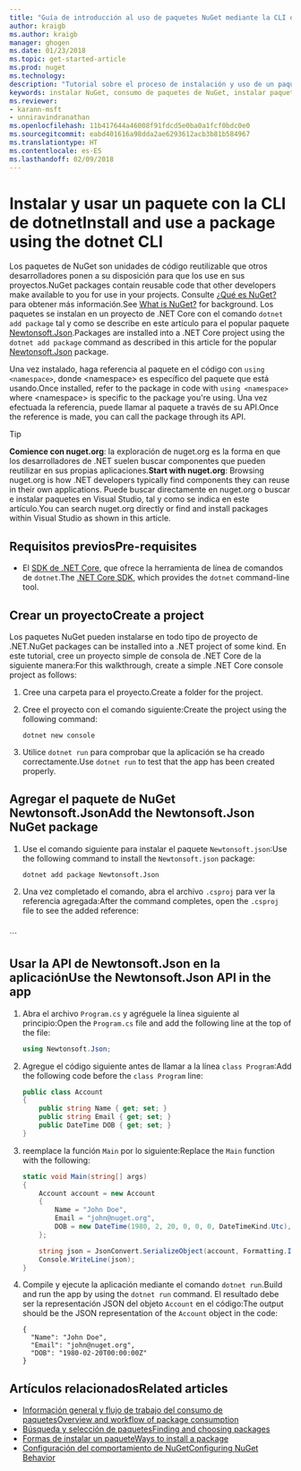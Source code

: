 ```yaml
---
title: "Guía de introducción al uso de paquetes NuGet mediante la CLI de dotnet | Microsoft Docs"
author: kraigb
ms.author: kraigb
manager: ghogen
ms.date: 01/23/2018
ms.topic: get-started-article
ms.prod: nuget
ms.technology: 
description: "Tutorial sobre el proceso de instalación y uso de un paquete NuGet en un proyecto de .NET Core."
keywords: instalar NuGet, consumo de paquetes de NuGet, instalar paquetes de NuGet, referencias de paquetes de NuGet, usar paquetes de NuGet
ms.reviewer:
- karann-msft
- unniravindranathan
ms.openlocfilehash: 11b417644a46008f91fdcd5e0ba0a1fcf0bdc0e0
ms.sourcegitcommit: eabd401616a98dda2ae6293612acb3b81b584967
ms.translationtype: HT
ms.contentlocale: es-ES
ms.lasthandoff: 02/09/2018
---
```

# <a name="install-and-use-a-package-using-the-dotnet-cli"></a><span data-ttu-id="fa57c-104">Instalar y usar un paquete con la CLI de dotnet</span><span class="sxs-lookup"><span data-stu-id="fa57c-104">Install and use a package using the dotnet CLI</span></span>

<span data-ttu-id="fa57c-105">Los paquetes de NuGet son unidades de código reutilizable que otros desarrolladores ponen a su disposición para que los use en sus proyectos.</span><span class="sxs-lookup"><span data-stu-id="fa57c-105">NuGet packages contain reusable code that other developers make available to you for use in your projects.</span></span> <span data-ttu-id="fa57c-106">Consulte [¿Qué es NuGet?](../What-is-NuGet.md) para obtener más información.</span><span class="sxs-lookup"><span data-stu-id="fa57c-106">See [What is NuGet?](../What-is-NuGet.md) for background.</span></span> <span data-ttu-id="fa57c-107">Los paquetes se instalan en un proyecto de .NET Core con el comando `dotnet add package` tal y como se describe en este artículo para el popular paquete [Newtonsoft.Json](https://www.nuget.org/packages/Newtonsoft.Json/).</span><span class="sxs-lookup"><span data-stu-id="fa57c-107">Packages are installed into a .NET Core project using the `dotnet add package` command as described in this article for the popular [Newtonsoft.Json](https://www.nuget.org/packages/Newtonsoft.Json/) package.</span></span>

<span data-ttu-id="fa57c-108">Una vez instalado, haga referencia al paquete en el código con `using <namespace>`, donde \<namespace\> es específico del paquete que está usando.</span><span class="sxs-lookup"><span data-stu-id="fa57c-108">Once installed, refer to the package in code with `using <namespace>` where \<namespace\> is specific to the package you're using.</span></span> <span data-ttu-id="fa57c-109">Una vez efectuada la referencia, puede llamar al paquete a través de su API.</span><span class="sxs-lookup"><span data-stu-id="fa57c-109">Once the reference is made, you can call the package through its API.</span></span>

> [!Tip]
> <span data-ttu-id="fa57c-110">**Comience con nuget.org**: la exploración de nuget.org es la forma en que los desarrolladores de .NET suelen buscar componentes que pueden reutilizar en sus propias aplicaciones.</span><span class="sxs-lookup"><span data-stu-id="fa57c-110">**Start with nuget.org**: Browsing nuget.org is how .NET developers typically find components they can reuse in their own applications.</span></span> <span data-ttu-id="fa57c-111">Puede buscar directamente en nuget.org o buscar e instalar paquetes en Visual Studio, tal y como se indica en este artículo.</span><span class="sxs-lookup"><span data-stu-id="fa57c-111">You can search nuget.org directly or find and install packages within Visual Studio as shown in this article.</span></span>

## <a name="pre-requisites"></a><span data-ttu-id="fa57c-112">Requisitos previos</span><span class="sxs-lookup"><span data-stu-id="fa57c-112">Pre-requisites</span></span>

- <span data-ttu-id="fa57c-113">El [SDK de .NET Core](https://www.microsoft.com/net/download/), que ofrece la herramienta de línea de comandos de `dotnet`.</span><span class="sxs-lookup"><span data-stu-id="fa57c-113">The [.NET Core SDK](https://www.microsoft.com/net/download/), which provides the `dotnet` command-line tool.</span></span>

## <a name="create-a-project"></a><span data-ttu-id="fa57c-114">Crear un proyecto</span><span class="sxs-lookup"><span data-stu-id="fa57c-114">Create a project</span></span>

<span data-ttu-id="fa57c-115">Los paquetes NuGet pueden instalarse en todo tipo de proyecto de .NET.</span><span class="sxs-lookup"><span data-stu-id="fa57c-115">NuGet packages can be installed into a .NET project of some kind.</span></span> <span data-ttu-id="fa57c-116">En este tutorial, cree un proyecto simple de consola de .NET Core de la siguiente manera:</span><span class="sxs-lookup"><span data-stu-id="fa57c-116">For this walkthrough, create a simple .NET Core console project as follows:</span></span>

1. <span data-ttu-id="fa57c-117">Cree una carpeta para el proyecto.</span><span class="sxs-lookup"><span data-stu-id="fa57c-117">Create a folder for the project.</span></span>

1. <span data-ttu-id="fa57c-118">Cree el proyecto con el comando siguiente:</span><span class="sxs-lookup"><span data-stu-id="fa57c-118">Create the project using the following command:</span></span>

    ```cli
    dotnet new console
    ```

1. <span data-ttu-id="fa57c-119">Utilice `dotnet run` para comprobar que la aplicación se ha creado correctamente.</span><span class="sxs-lookup"><span data-stu-id="fa57c-119">Use `dotnet run` to test that the app has been created properly.</span></span>

## <a name="add-the-newtonsoftjson-nuget-package"></a><span data-ttu-id="fa57c-120">Agregar el paquete de NuGet Newtonsoft.Json</span><span class="sxs-lookup"><span data-stu-id="fa57c-120">Add the Newtonsoft.Json NuGet package</span></span>

1. <span data-ttu-id="fa57c-121">Use el comando siguiente para instalar el paquete `Newtonsoft.json`:</span><span class="sxs-lookup"><span data-stu-id="fa57c-121">Use the following command to install the `Newtonsoft.json` package:</span></span>

    ```cli
    dotnet add package Newtonsoft.Json
    ```

1. <span data-ttu-id="fa57c-122">Una vez completado el comando, abra el archivo `.csproj` para ver la referencia agregada:</span><span class="sxs-lookup"><span data-stu-id="fa57c-122">After the command completes, open the `.csproj` file to see the added reference:</span></span>

    ```xml
  <ItemGroup>
    <PackageReference Include="Newtonsoft.Json" Version="10.0.3" />
  </ItemGroup>
    ```

## <a name="use-the-newtonsoftjson-api-in-the-app"></a><span data-ttu-id="fa57c-123">Usar la API de Newtonsoft.Json en la aplicación</span><span class="sxs-lookup"><span data-stu-id="fa57c-123">Use the Newtonsoft.Json API in the app</span></span>

1. <span data-ttu-id="fa57c-124">Abra el archivo `Program.cs` y agréguele la línea siguiente al principio:</span><span class="sxs-lookup"><span data-stu-id="fa57c-124">Open the `Program.cs` file and add the following line at the top of the file:</span></span>

    ```cs
    using Newtonsoft.Json;
    ```

1. <span data-ttu-id="fa57c-125">Agregue el código siguiente antes de llamar a la línea `class Program`:</span><span class="sxs-lookup"><span data-stu-id="fa57c-125">Add the following code before the `class Program` line:</span></span>

    ```cs
    public class Account
    {
        public string Name { get; set; }
        public string Email { get; set; }
        public DateTime DOB { get; set; }
    }
    ```

1. <span data-ttu-id="fa57c-126">reemplace la función `Main` por lo siguiente:</span><span class="sxs-lookup"><span data-stu-id="fa57c-126">Replace the `Main` function with the following:</span></span>

    ```cs
    static void Main(string[] args)
    {
        Account account = new Account
        {
            Name = "John Doe",
            Email = "john@nuget.org",
            DOB = new DateTime(1980, 2, 20, 0, 0, 0, DateTimeKind.Utc),
        };

        string json = JsonConvert.SerializeObject(account, Formatting.Indented);
        Console.WriteLine(json);
    }
    ```

1. <span data-ttu-id="fa57c-127">Compile y ejecute la aplicación mediante el comando `dotnet run`.</span><span class="sxs-lookup"><span data-stu-id="fa57c-127">Build and run the app by using the `dotnet run` command.</span></span> <span data-ttu-id="fa57c-128">El resultado debe ser la representación JSON del objeto `Account` en el código:</span><span class="sxs-lookup"><span data-stu-id="fa57c-128">The output should be the JSON representation of the `Account` object in the code:</span></span>

    ```output
    {
      "Name": "John Doe",
      "Email": "john@nuget.org",
      "DOB": "1980-02-20T00:00:00Z"
    }
    ```

## <a name="related-articles"></a><span data-ttu-id="fa57c-129">Artículos relacionados</span><span class="sxs-lookup"><span data-stu-id="fa57c-129">Related articles</span></span>

- [<span data-ttu-id="fa57c-130">Información general y flujo de trabajo del consumo de paquetes</span><span class="sxs-lookup"><span data-stu-id="fa57c-130">Overview and workflow of package consumption</span></span>](../consume-packages/overview-and-workflow.md)
- [<span data-ttu-id="fa57c-131">Búsqueda y selección de paquetes</span><span class="sxs-lookup"><span data-stu-id="fa57c-131">Finding and choosing packages</span></span>](../consume-packages/finding-and-choosing-packages.md)
- [<span data-ttu-id="fa57c-132">Formas de instalar un paquete</span><span class="sxs-lookup"><span data-stu-id="fa57c-132">Ways to install a package</span></span>](../consume-packages/ways-to-install-a-package.md)
- [<span data-ttu-id="fa57c-133">Configuración del comportamiento de NuGet</span><span class="sxs-lookup"><span data-stu-id="fa57c-133">Configuring NuGet Behavior</span></span>](../consume-packages/configuring-nuget-behavior.md)
